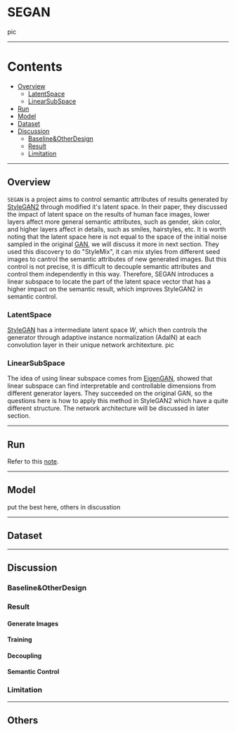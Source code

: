 # SEGAN
pic
***
# Contents
- [Overview](#Overview)
  - [LatentSpace](#LatentSpace)
  - [LinearSubSpace](#LinearSubSpace)
- [Run](#Run)
- [Model](#Model)
- [Dataset](#Dataset)
- [Discussion](#Discussion)
  - [Baseline&OtherDesign](#Baseline&OtherDesign)
  - [Result](#Result)
  - [Limitation](#Limitation)
***
## Overview
`SEGAN` is a project aims to control semantic attributes of results generated by [StyleGAN2](https://openaccess.thecvf.com/content_CVPR_2020/html/Karras_Analyzing_and_Improving_the_Image_Quality_of_StyleGAN_CVPR_2020_paper.html) through modified it's latent space. In their paper, they discussed the impact of latent space on the results of human face images, lower layers affect more general semantic attributes, such as gender, skin color, and higher layers affect in details, such as smiles, hairstyles, etc. It is worth noting that the latent space here is not equal to the space of the initial noise sampled in the original [GAN](https://proceedings.neurips.cc/paper_files/paper/2014/hash/5ca3e9b122f61f8f06494c97b1afccf3-Abstract.html), we will discuss it more in next section. They used this discovery to do "StyleMix", it can mix styles from different seed images to cantrol the semantic attributes of new generated images. But this control is not precise, it is difficult to decouple semantic attributes and control them independently in this way. Therefore, SEGAN introduces a linear subspace to locate the part of the latent space vector that has a higher impact on the semantic result, which improves StyleGAN2 in semantic control.
### LatentSpace
[StyleGAN](https://openaccess.thecvf.com/content_CVPR_2019/html/Karras_A_Style-Based_Generator_Architecture_for_Generative_Adversarial_Networks_CVPR_2019_paper.html) has a intermediate latent space $W$, which then controls the generator through adaptive instance normalization (AdaIN) at each convolution layer in their unique network architexture.
pic
### LinearSubSpace
The idea of ​​using linear subspace comes from [EigenGAN](https://openaccess.thecvf.com/content/ICCV2021/html/He_EigenGAN_Layer-Wise_Eigen-Learning_for_GANs_ICCV_2021_paper.html), showed that linear subspace can find interpretable and controllable dimensions from different generator layers. They succeeded on the original GAN, so the questions here is how to apply this method in StyleGAN2 which have a quite different structure. The network architecture will be discussed in later section.
***
## Run
Refer to this [note](https://colab.research.google.com/drive/1Zil4-l8Lvz9cYKpsVG_0IMatErMcUi_L?usp=sharing).
***
## Model
put the best here, others in discusstion
***
## Dataset
***
## Discussion
### Baseline&OtherDesign
### Result
#### Generate Images
#### Training
#### Decoupling
#### Semantic Control
### Limitation
***
## Others

